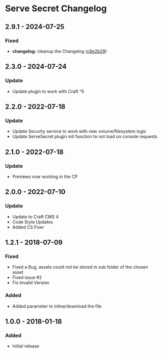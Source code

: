 # Serve Secret Changelog

## 2.9.1 - 2024-07-25

### Fixed

- **changelog:** cleanup the Changelog ([c8e2b29](https://github.com/boscho87/serve-secret/commit/c8e2b2951e2ca5b647f60fe86fa5696529e4134e))


## 2.3.0 - 2024-07-24

### Update

- Update plugin to work with Craft ^5


## 2.2.0 - 2022-07-18

### Update

- Update Security service to work with new volume/filesystem logic
- Update ServeSecret plugin init function to not load on console requests


## 2.1.0 - 2022-07-18

### Update

- Previews now working in the CP


## 2.0.0 - 2022-07-10

### Update

- Update to Craft CMS 4
- Code Style Updates
- Added CS Fixer 


## 1.2.1 - 2018-07-09

### Fixed

- Fixed a Bug, assets could not be stored in sub folder of the chosen asset
- Fixed issue #2
- Fix Invalid Version
### Added

- Added parameter to inline/download the file


## 1.0.0 - 2018-01-18

### Added

- Initial release


[Unreleased]: https://github.com/boscho87/serve-secret/compare/v2.9.1...main
[2.9.1]: https://github.com/boscho87/serve-secret/compare/v2.3.0...v2.9.1
[2.3.0]: https://github.com/boscho87/serve-secret/compare/v2.2.0...v2.3.0
[2.2.0]: https://github.com/boscho87/serve-secret/compare/v2.1.0...v2.2.0
[2.1.0]: https://github.com/boscho87/serve-secret/compare/v2.0.0...v2.1.0
[2.0.0]: https://github.com/boscho87/serve-secret/compare/v1.2.1...v2.0.0
[1.2.1]: https://github.com/boscho87/serve-secret/compare/v1.0.0...v1.2.1
[1.0.0]: https://github.com/boscho87/serve-secret/tag/v1.0.0